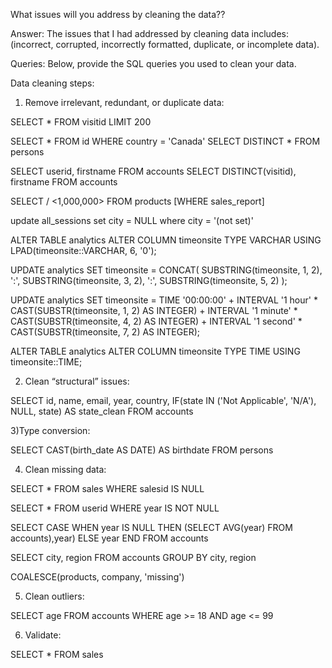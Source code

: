 What issues will you address by cleaning the data??

Answer: The issues that I had addressed by cleaning data includes: (incorrect, corrupted, incorrectly formatted, duplicate, or incomplete data).

Queries:
Below, provide the SQL queries you used to clean your data.

Data cleaning steps:

1) Remove irrelevant, redundant, or duplicate data:

SELECT * FROM visitid
LIMIT 200

SELECT * FROM id WHERE country = 'Canada'
SELECT DISTINCT * FROM persons

SELECT userid, firstname FROM accounts
SELECT DISTINCT(visitid), firstname FROM accounts

SELECT <sales> / <1,000,000>
FROM products
[WHERE sales_report]

update all_sessions 
set city = NULL
where city = '(not set)'

ALTER TABLE analytics
ALTER COLUMN timeonsite
TYPE VARCHAR
USING LPAD(timeonsite::VARCHAR, 6, '0');

UPDATE analytics
SET timeonsite = CONCAT(
    SUBSTRING(timeonsite, 1, 2),
    ':',
    SUBSTRING(timeonsite, 3, 2),
    ':',
    SUBSTRING(timeonsite, 5, 2)
);

UPDATE analytics
SET timeonsite = TIME '00:00:00' + 
           INTERVAL '1 hour' * CAST(SUBSTR(timeonsite, 1, 2) AS INTEGER) +
           INTERVAL '1 minute' * CAST(SUBSTR(timeonsite, 4, 2) AS INTEGER) +
           INTERVAL '1 second' * CAST(SUBSTR(timeonsite, 7, 2) AS INTEGER);

ALTER TABLE analytics
ALTER COLUMN timeonsite TYPE TIME USING timeonsite::TIME;


2) Clean “structural” issues:

SELECT id, name, email, year, country,
IF(state IN ('Not Applicable', 'N/A'), NULL, state) AS state_clean
FROM accounts

3)Type conversion:

SELECT CAST(birth_date AS DATE) AS birthdate FROM persons

4) Clean missing data:
  
  
SELECT *
FROM sales
WHERE salesid IS NULL

SELECT * FROM userid WHERE year IS NOT NULL


SELECT
CASE
WHEN year IS NULL THEN (SELECT AVG(year) FROM accounts),year)
ELSE year
END
FROM accounts


SELECT city, region FROM accounts
GROUP BY city, region
  
COALESCE(products, company, 'missing')

5) Clean outliers:

SELECT age FROM accounts WHERE age >= 18 AND age <= 99

6) Validate:

SELECT * FROM sales
